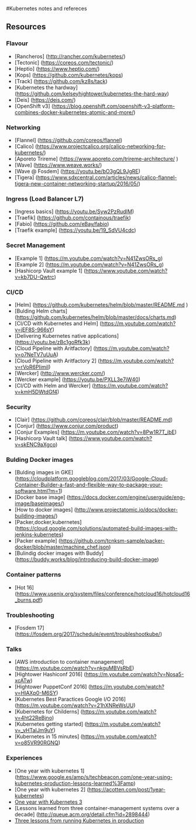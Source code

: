 #Kubernetes notes and refereces
## Resources
### Flavour
* [Rancheros] (http://rancher.com/kubernetes/)
* [Tectonic] (https://coreos.com/tectonic/)
* [Heptio] (https://www.heptio.com/)
* [Kops] (https://github.com/kubernetes/kops)
* [Track] (https://github.com/kz8s/tack)
* [Kubernetes the hardway] (https://github.com/kelseyhightower/kubernetes-the-hard-way)
* [Deis] (https://deis.com/)
* [OpenShift v3]
(https://blog.openshift.com/openshift-v3-platform-combines-docker-kubernetes-atomic-and-more/)


### Networking
* [Flannel] (https://github.com/coreos/flannel)
* [Calico] (https://www.projectcalico.org/calico-networking-for-kubernetes/)
* [Aporeto Trireme] (https://www.aporeto.com/trireme-architecture/ )
* [Wave] (https://www.weave.works/) 
* [Wave @ Fosdem] (https://youtu.be/bO3gQL9JgRE)
* [Tigera] (https://www.sdxcentral.com/articles/news/calico-flannel-tigera-new-container-networking-startup/2016/05/)

### Ingress (Load Balancer L7)
* [Ingress basics] (https://youtu.be/Syw2PzRudIM)
* [Traefik] (https://github.com/containous/traefik)
* [Fabio] (https://github.com/eBay/fabio)
* [Traefik example] (https://youtu.be/19_SdVU4cdc)

### Secret Management
* [Example 1] (https://m.youtube.com/watch?v=N41ZwsORs_g)
* [Example 2] (https://m.youtube.com/watch?v=N41ZwsORs_g)
* [Hashicorp Vault example 1] (https://www.youtube.com/watch?v=kb7DU-Qwtrc)

### CI/CD
* [Helm] (https://github.com/kubernetes/helm/blob/master/README.md  )  
* [Bulding Helm charts] (https://github.com/kubernetes/helm/blob/master/docs/charts.md)
* [CI/CD with Kubernetes and Helm] (https://m.youtube.com/watch?v=jEF8S-966sY)
* [Delivering Kubernetes native applications] (https://youtu.be/zBc1goRfk3k)
* [Cloud Pipeline with Aritfactory] (https://m.youtube.com/watch?v=o7NeTV7uUuA)
* [Cloud Pipeline with Aritfactory 2] (https://m.youtube.com/watch?v=rVoR6PIimiI)
* [Wercker] (http://www.wercker.com/)
* [Wercker example] (https://youtu.be/PXLL3e7iW40)
* [CI/CD with Helm and Wercker] (https://m.youtube.com/watch?v=kmH5DWtdGf4)

### Security
* [Clair] (https://github.com/coreos/clair/blob/master/README.md)
* [Conjur] (https://www.conjur.com/product)
* [Conjur Examples] (https://m.youtube.com/watch?v=8Pw1R7T_ibE) 
* [Hashicorp Vault talk] (https://www.youtube.com/watch?v=skENC9aXgco)

### Bulding Docker images
* [Bulding images in GKE] (https://cloudplatform.googleblog.com/2017/03/Google-Cloud-Container-Builder-a-fast-and-flexible-way-to-package-your-software.html?m=1)
* [Docker base image] (https://docs.docker.com/engine/userguide/eng-image/baseimages/)
* [How to docker images] (http://www.projectatomic.io/docs/docker-building-images/)
* [Packer,docker,kubernetes] (https://cloud.google.com/solutions/automated-build-images-with-jenkins-kubernetes) 
* [Packer example] (https://github.com/tcnksm-sample/packer-docker/blob/master/machine_chef.json)
* [Bulindig docker images with Buddy] (https://buddy.works/blog/introducing-build-docker-image)

### Container patterns
* [Hot 16] (https://www.usenix.org/system/files/conference/hotcloud16/hotcloud16_burns.pdf)
 
### Troubleshooting
* [Fosdem 17] (https://fosdem.org/2017/schedule/event/troubleshootkube/)

### Talks
* [AWS introduction to container management] (https://m.youtube.com/watch?v=nkguMBVsRbE)
* [Hightower Hashiconf 2016] (https://m.youtube.com/watch?v=Nosa5-xcATw)
* [Hightower PuppetConf 2016] (https://m.youtube.com/watch?v=HlAXp0-M6SY) 
* [Kubernetes Best Paractices Google I/O 2016] (https://m.youtube.com/watch?v=21hXNReWsUU) 
* [Kubernetes for Childerns] (https://m.youtube.com/watch?v=4ht22ReBjno)
* [Kubernetes getting started] (https://m.youtube.com/watch?v=_vHTaIJm9uY)
* [Kubernetes in 15 minutes] (https://m.youtube.com/watch?v=o85VR90RGNQ) 

### Experiences
* [One year with kubernetes 1] (https://www.google.es/amp/s/techbeacon.com/one-year-using-kubernetes-production-lessons-learned%3Famp)
* [One year with kubernetes 2] (https://acotten.com/post/1year-kubernetes)
* [One year with Kubernetes 3](http://events.linuxfoundation.org/sites/events/files/slides/LinuxCon%2BContainerCon-%20%20One%20year%20of%20Deploying%20Applications%20with%20Docker,%20CoreOS,%20Kubernetes%20and%20Co.pdf)
* [Lessons learned from three container-management systems over a decade] (http://queue.acm.org/detail.cfm?id=2898444)
* [Three lessons from running Kubernetes in production](http://labs.unacast.com/2016/01/27/three-lessons-from-running-k8s-in-production/)
